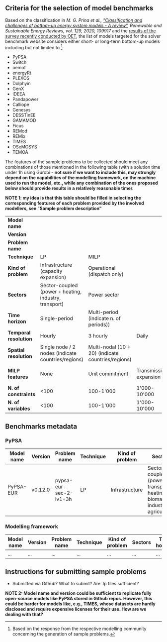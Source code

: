 ## Criteria for the selection of model benchmarks

Based on the classification in *M. G. Prina et al., ["Classification and challenges of bottom-up energy system models - A review"](https://www.sciencedirect.com/science/article/pii/S1364032120302082), Renewable and Sustainable Energy Reviews, vol. 129, 2020, 109917* and the [results of the survey recently conducted by OET](https://zenodo.org/records/13354034), the list of models targeted for the solver benchmark website considers either short- or long-term bottom-up models including but not limited to [^1]:
- PyPSA
- Switch
- oemof
- energyRt
- PLEXOS
- Dolphyin
- GenX
- IDEEA
- Pandapower
- Calliope
- Genesys
- DESSTinEE
- GAMAMOD
- Ficus
- REMod
- REMix
- TIMES
- OSeMOSYS
- TEMOA

[^1]: Based on the response from the respective modelling community concerning the generation of sample problems.

The features of the sample problems to be collected should meet any combinations of those mentioned in the following table (with a solution time under 1h using Gurobi - **not sure if we want to include this, may strongly depend on the capabilities of the modelling framework, on the machine used to run the model, etc., while any combination of the ones proposed below should provide results in a relatively reasonable time**):

**NOTE 1: my idea is that this table should be filled in selecting the corresponding features of each problem provided by the involved modellers, see "Sample problem description"**

||||||||
| -- | -- | -- | -- | -- | -- | -- |
| **Model name** |
| **Version** | 
| **Problem name** |
| **Technique** | LP | MILP |
| **Kind of problem** | Infrastructure (capacity expansion) | Operational (dispatch only) | 
| **Sectors** | Sector-coupled (power + heating, industry, transport) | Power sector |
| **Time horizon** | Single-period | Multi-period (indicate n. of periods)) |
| **Temporal resolution** | Hourly | 3 hourly | Daily | Yearly |  
| **Spatial resolution** | Single node / 2 nodes (indicate countries/regions) | Multi-nodal (10 $\div$ 20) (indicate countries/regions) |
| **MILP features** | None | Unit commitment | Transmission expansion | Other (please indicate) |
| **N. of constraints** | <100| 100-1'000| 1'000-10'000| 10'000-100'000| 100'000-1'000'000 | 1'000'000-10'000'000 |
| **N. of variables** | <100| 100-1'000| 1'000-10'000| 10'000-100'000| 100'000-1'000'000 | 1'000'000-10'000'000 |

## Benchmarks metadata

### PyPSA

| **Model name**   | **Version** | **Problem name** |  **Technique** | **Kind of problem** | **Sectors** | **Time horizon** | **Time resolution** | **Spatial resolution** | **MILP features** | **N.of constraints** | **N. of variables** |                                                                |
| -- | --------------------------- | ----------------- | -------------- | ------------------- | --------------------------- | -------------------------- | ------------------------------------- | ---------------------------------------------------------- | ----------------- | --------------------------------------------------------------- | ------------ | --------- |
| PyPSA-EUR | v0.12.0 | pypsa-eur-sec-2-lv1-3h | LP | Infrastructure | Sector coupled (power, transport, heating, biomass, industry, agriculture) | Single-period | 3 hourly | 2 nodes (Italy) | - | 100'000-1'000'000 | 100'000-1'000'000 |

### Modelling framework

| **Model name**   | **Version** | **Problem name** |  **Technique** | **Kind of problem** | **Sectors** | **Time horizon** | **Time resolution** | **Spatial resolution** | **MILP features** | **N.of constraints** | **N. of variables** |                                                                |
| -- | --------------------------- | ----------------- | -------------- | ------------------- | --------------------------- | -------------------------- | ------------------------------------- | ---------------------------------------------------------- | ----------------- | --------------------------------------------------------------- | ------------ | --------- |
| ... | ... | ... | ... | ... | ... | ... | ... | ... | ... | ... | ... |

## Instructions for submitting sample problems

- Submitted via Github? What to submit? Are .lp files sufficient?

**NOTE 2: Model name and version could be sufficient to replicate fully open-source models like PyPSA stored in Github repos. However, this could be harder for models like, e.g., TIMES, whose datasets are hardly disclosed and require expensive licenses for their use. How are we dealing with that?**
